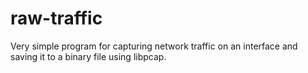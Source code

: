 # raw-traffic
Very simple program for capturing network traffic on an interface and saving it to a binary file using libpcap.
